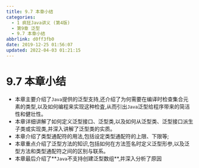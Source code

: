 ```yaml
---
title: 9.7 本章小结
categories: 
  - 1 疯狂Java讲义 (第4版)
  - 第9章 泛型
  - 9.7 本章小结
abbrlink: d0ff3fb0
date: 2019-12-25 01:56:07
updated: 2022-04-03 01:21:15
---
```

# 9.7 本章小结
- 本章主要介绍了`Java`提供的泛型支持,还介绍了为何需要在编译时检查集合元素的类型,以及如何编程来实现这种检査,从而引出`Java`泛型给程序带来的简洁性和健壮性。
- 本章详细讲解了如何定义泛型接口、泛型类,以及如何从泛型类、泛型接口派生子类或实现类,并深入讲解了泛型类的实质。
- 本章介绍了类型通配符的用法,包括设定类型通配符的上限、下限等;
- 本章重点介绍了泛型方法的知识,包括如何在方法签名时定义泛型形参,以及泛型方法和类型通配符之间的区别与联系。
- 本章最后介绍了**`Java`不支持创建泛型数组**,并深入分析了原因
